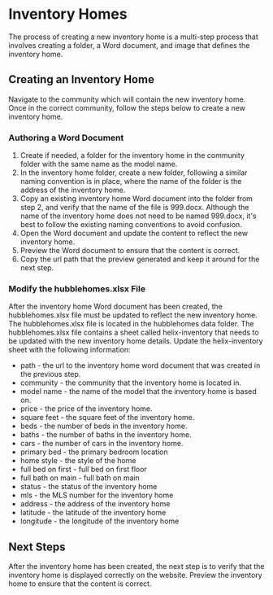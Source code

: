 # Inventory Homes
The process of creating a new inventory home is a multi-step process that involves creating a folder, a Word document, and image that defines 
the inventory home.

## Creating an Inventory Home
Navigate to the community which will contain the new inventory home.  Once in the correct community, follow the steps below to create a new inventory
home.

### Authoring a Word Document
1. Create if needed, a folder for the inventory home in the community folder with the same name as the model name.
2. In the inventory home folder, create a new folder, following a similar naming convention is in place, where the name of the folder is the address
of the inventory home.
3. Copy an existing inventory home Word document into the folder from step 2, and verify that the name of the file is 999.docx. Although the name
of the inventory home does not need to be named 999.docx, it's best to follow the existing naming conventions to avoid confusion.
4. Open the Word document and update the content to reflect the new inventory home.
5. Preview the Word document to ensure that the content is correct.
6. Copy the url path that the preview generated and keep it around for the next step.

### Modify the hubblehomes.xlsx File
After the inventory home Word document has been created, the hubblehomes.xlsx file must be updated to reflect the new inventory home.
The hubblehomes.xlsx file is located in the hubblehomes data folder. The hubblehomes.xlsx file contains a sheet called helix-inventory that
needs to be updated with the new inventory home details.  Update the helix-inventory sheet with the following information:

* path - the url to the inventory home word document that was created in the previous step.
* community - the community that the inventory home is located in.
* model name - the name of the model that the inventory home is based on.
* price - the price of the inventory home.
* square feet - the square feet of the inventory home.
* beds - the number of beds in the inventory home.
* baths - the number of baths in the inventory home.
* cars - the number of cars in the inventory home.
* primary bed - the primary bedroom location
* home style - the style of the home
* full bed on first - full bed on first floor
* full bath on main - full bath on main
* status - the status of the inventory home
* mls - the MLS number for the inventory home
* address - the address of the inventory home
* latitude - the latitude of the inventory home
* longitude - the longitude of the inventory home

## Next Steps
After the inventory home has been created, the next step is to verify that the inventory home is displayed correctly on the website.  Preview the
inventory home to ensure that the content is correct. 
